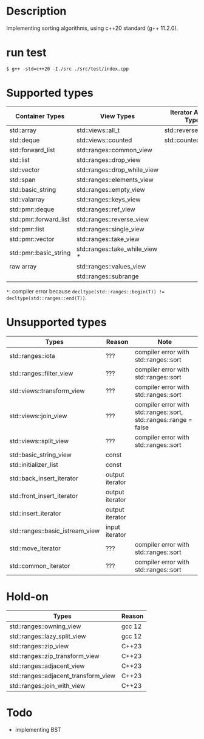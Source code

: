 # Description

Implementing sorting algorithms, using c++20 standard (g++ 11.2.0).

# run test

```shell
$ g++ -std=c++20 -I./src ./src/test/index.cpp
```

# Supported types

| Container Types          | View Types                     | Iterator Adaptor Types |
|--------------------------|--------------------------------|------------------------|
| std::array               | std::views::all_t              | std::reverse_iterator  |
| std::deque               | std::views::counted            | std::counted_iterator  |
| std::forward_list        | std::ranges::common_view       |                        |
| std::list                | std::ranges::drop_view         |                        |
| std::vector              | std::ranges::drop_while_view   |                        |
| std::span                | std::ranges::elements_view     |                        |
| std::basic_string        | std::ranges::empty_view        |                        |
| std::valarray            | std::ranges::keys_view         |                        |
| std::pmr::deque          | std::ranges::ref_view          |                        |
| std::pmr::forward_list   | std::ranges::reverse_view      |                        |
| std::pmr::list           | std::ranges::single_view       |                        |
| std::pmr::vector         | std::ranges::take_view         |                        |
| std::pmr::basic_string   | std::ranges::take_while_view * |                        |
| raw array                | std::ranges::values_view       |                        |
|                          | std::ranges::subrange          |                        |

`*`: compiler error because `decltype(std::ranges::begin(T)) != decltype(std::ranges::end(T))`.

# Unsupported types

| Types                           | Reason          | Note                                                              |
|---------------------------------|-----------------|-------------------------------------------------------------------|
| std::ranges::iota               | ???             | compiler error with std::ranges::sort                             |
| std::ranges::filter_view        | ???             | compiler error with std::ranges::sort                             |
| std::views::transform_view      | ???             | compiler error with std::ranges::sort                             |
| std::views::join_view           | ???             | compiler error with std::ranges::sort, std::ranges::range = false |
| std::views::split_view          | ???             | compiler error with std::ranges::sort                             |
| std::basic_string_view          | const           |                                                                   |
| std::initializer_list           | const           |                                                                   |
| std::back_insert_iterator       | output iterator |                                                                   |
| std::front_insert_iterator      | output iterator |                                                                   |
| std::insert_iterator            | output iterator |                                                                   |
| std::ranges::basic_istream_view | input iterator  |                                                                   |
| std::move_iterator              | ???             | compiler error with std::ranges::sort                             |
| std::common_iterator            | ???             | compiler error with std::ranges::sort                             |

# Hold-on

| Types                                | Reason |
|--------------------------------------|--------|
| std::ranges::owning_view             | gcc 12 |
| std::ranges::lazy_split_view         | gcc 12 |
| std::ranges::zip_view                | C++23  |
| std::ranges::zip_transform_view      | C++23  |
| std::ranges::adjacent_view           | C++23  |
| std::ranges::adjacent_transform_view | C++23  |
| std::ranges::join_with_view          | C++23  |

# Todo

-   implementing BST
